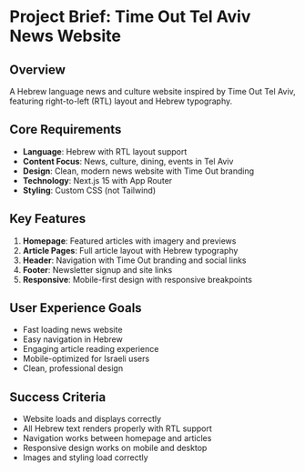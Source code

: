 # Project Brief: Time Out Tel Aviv News Website

## Overview
A Hebrew language news and culture website inspired by Time Out Tel Aviv, featuring right-to-left (RTL) layout and Hebrew typography.

## Core Requirements
- **Language**: Hebrew with RTL layout support
- **Content Focus**: News, culture, dining, events in Tel Aviv
- **Design**: Clean, modern news website with Time Out branding
- **Technology**: Next.js 15 with App Router
- **Styling**: Custom CSS (not Tailwind)

## Key Features
1. **Homepage**: Featured articles with imagery and previews
2. **Article Pages**: Full article layout with Hebrew typography
3. **Header**: Navigation with Time Out branding and social links
4. **Footer**: Newsletter signup and site links
5. **Responsive**: Mobile-first design with responsive breakpoints

## User Experience Goals
- Fast loading news website
- Easy navigation in Hebrew
- Engaging article reading experience
- Mobile-optimized for Israeli users
- Clean, professional design

## Success Criteria
- Website loads and displays correctly
- All Hebrew text renders properly with RTL support
- Navigation works between homepage and articles
- Responsive design works on mobile and desktop
- Images and styling load correctly


